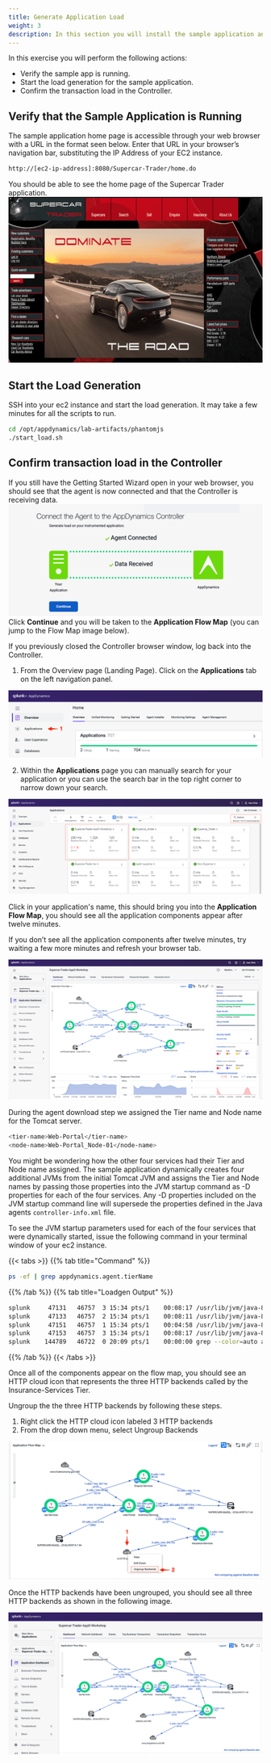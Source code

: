 ```yaml
---
title: Generate Application Load
weight: 3
description: In this section you will install the sample application and begin the load generation
---
```

In this exercise you will perform the following actions:

* Verify the sample app is running.
* Start the load generation for the sample application.
* Confirm the transaction load in the Controller.

## Verify that the Sample Application is Running

The sample application home page is accessible through your web browser with a URL in the format seen below. Enter that URL in your browser’s navigation bar, substituting the IP Address of your EC2 instance.

```bash
http://[ec2-ip-address]:8080/Supercar-Trader/home.do
``` 

You should be able to see the home page of the Supercar Trader application.
![Supercar Trade Home Page](images/SuperCarHomePage-rz.png)

## Start the Load Generation

SSH into your ec2 instance and start the load generation. It may take a few minutes for all the scripts to run. 

``` bash
cd /opt/appdynamics/lab-artifacts/phantomjs
./start_load.sh
```

## Confirm transaction load in the Controller

If you still have the Getting Started Wizard open in your web browser, you should see that the agent is now connected and that the Controller is receiving data.
![Agent Connected](images/agent_connected.png)
Click **Continue** and you will be taken to the **Application Flow Map** (you can jump to the Flow Map image below).


If you previously closed the Controller browser window, log back into the Controller.

1. From the Overview page (Landing Page). Click on the **Applications** tab on the left navigation panel.

![Controller Overview Page](images/ControllerOverviewPage.png)  

2. Within the **Applications** page you can manually search for your application or you can use the search bar in the top right corner to narrow down your search. 

![Applications Search](images/ApplicationsSearch.png)   

Click in your application's name, this should bring you into the **Application Flow Map**, you should see all the application components appear after twelve minutes.

If you don’t see all the application components after twelve minutes, try waiting a few more minutes and refresh your browser tab.
 
![FlowMap](images/SuperCarTrader_FlowMap-rz.png)  


During the agent download step we assigned the Tier name and Node name for the Tomcat server.

``` bash
<tier-name>Web-Portal</tier-name>
<node-name>Web-Portal_Node-01</node-name>
```

You might be wondering how the other four services had their Tier and Node name assigned. The sample application dynamically creates four additional JVMs from the initial Tomcat JVM and assigns the Tier and Node names by passing those properties into the JVM startup command as -D properties for each of the four services. Any -D properties included on the JVM startup command line will supersede the properties defined in the Java agents ```controller-info.xml``` file.

To see the JVM startup parameters used for each of the four services that were dynamically started, issue the following command in your terminal window of your ec2 instance.  
  
{{< tabs >}}
{{% tab title="Command" %}}
``` bash
ps -ef | grep appdynamics.agent.tierName
``` 
{{% /tab %}}
{{% tab title="Loadgen Output" %}}
``` bash
splunk     47131   46757  3 15:34 pts/1    00:08:17 /usr/lib/jvm/java-8-openjdk-amd64/jre/bin/java -javaagent:/opt/appdynamics/javaagent/javaagent.jar -Dappdynamics.controller.hostName=se-lab.saas.appdynamics.com -Dappdynamics.controller.port=443 -Dappdynamics.controller.ssl.enabled=true -Dappdynamics.agent.applicationName=Supercar-Trader-AppD-Workshop -Dappdynamics.agent.tierName=Api-Services -Dappdynamics.agent.nodeName=Api-Services_Node-01 -Dappdynamics.agent.accountName=se-lab -Dappdynamics.agent.accountAccessKey=hj6a4d7h2cuq -Xms64m -Xmx512m -XX:MaxPermSize=256m supercars.services.api.ApiService
splunk     47133   46757  2 15:34 pts/1    00:08:11 /usr/lib/jvm/java-8-openjdk-amd64/jre/bin/java -javaagent:/opt/appdynamics/javaagent/javaagent.jar -Dappdynamics.controller.hostName=se-lab.saas.appdynamics.com -Dappdynamics.controller.port=443 -Dappdynamics.controller.ssl.enabled=true -Dappdynamics.agent.applicationName=Supercar-Trader-AppD-Workshop -Dappdynamics.agent.tierName=Inventory-Services -Dappdynamics.agent.nodeName=Inventory-Services_Node-01 -Dappdynamics.agent.accountName=se-lab -Dappdynamics.agent.accountAccessKey=hj6a4d7h2cuq -Xms64m -Xmx512m -XX:MaxPermSize=256m supercars.services.inventory.InventoryService
splunk     47151   46757  1 15:34 pts/1    00:04:58 /usr/lib/jvm/java-8-openjdk-amd64/jre/bin/java -javaagent:/opt/appdynamics/javaagent/javaagent.jar -Dappdynamics.controller.hostName=se-lab.saas.appdynamics.com -Dappdynamics.controller.port=443 -Dappdynamics.controller.ssl.enabled=true -Dappdynamics.agent.applicationName=Supercar-Trader-AppD-Workshop -Dappdynamics.agent.tierName=Insurance-Services -Dappdynamics.agent.nodeName=Insurance-Services_Node-01 -Dappdynamics.agent.accountName=se-lab -Dappdynamics.agent.accountAccessKey=hj6a4d7h2cuq -Xms64m -Xmx68m -XX:MaxPermSize=256m supercars.services.insurance.InsuranceService
splunk     47153   46757  3 15:34 pts/1    00:08:17 /usr/lib/jvm/java-8-openjdk-amd64/jre/bin/java -javaagent:/opt/appdynamics/javaagent/javaagent.jar -Dappdynamics.controller.hostName=se-lab.saas.appdynamics.com -Dappdynamics.controller.port=443 -Dappdynamics.controller.ssl.enabled=true -Dappdynamics.agent.applicationName=Supercar-Trader-AppD-Workshop -Dappdynamics.agent.tierName=Enquiry-Services -Dappdynamics.agent.nodeName=Enquiry-Services_Node-01 -Dappdynamics.agent.accountName=se-lab -Dappdynamics.agent.accountAccessKey=hj6a4d7h2cuq -Xms64m -Xmx512m -XX:MaxPermSize=256m supercars.services.enquiry.EnquiryService
splunk    144789   46722  0 20:09 pts/1    00:00:00 grep --color=auto appdynamics.agent.tierName
```
{{% /tab %}}
{{< /tabs >}}
  
Once all of the components appear on the flow map, you should see an HTTP cloud icon that represents the three HTTP backends called by the Insurance-Services Tier.

Ungroup the the three HTTP backends by following these steps.
1. Right click the HTTP cloud icon labeled 3 HTTP backends
2. From the drop down menu, select Ungroup Backends

![Ungroup Http](images/ungroup-http-rz.png)   
  
Once the HTTP backends have been ungrouped, you should see all three HTTP backends as shown in the following image.  

![Ungroup flow](images/ungrouped_flow-rz.png) 